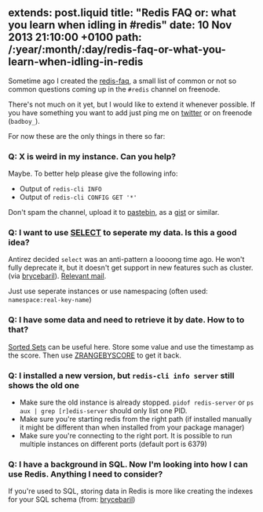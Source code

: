 extends: post.liquid
title: "Redis FAQ or: what you learn when idling in #redis"
date: 10 Nov 2013 21:10:00 +0100
path: /:year/:month/:day/redis-faq-or-what-you-learn-when-idling-in-redis
---

Sometime ago I created the [redis-faq][], a small list of common or not so
common questions coming up in the `#redis` channel on freenode.

There's not much on it yet, but I would like to extend it whenever possible.
If you have something you want to add just ping me on [twitter][] or on freenode (`badboy_`).

For now these are the only things in there so far:

### Q: X is weird in my instance. Can you help?

Maybe. To better help please give the following info:

* Output of `redis-cli INFO`
* Output of `redis-cli CONFIG GET '*'`

Don't spam the channel, upload it to [pastebin][], as a [gist][] or similar.

### Q: I want to use [SELECT](http://redis.io/commands/select) to seperate my data. Is this a good idea?

Antirez decided `select` was an anti-pattern a loooong time ago. He won't fully
deprecate it, but it doesn't get support in new features such as cluster. (via
[brycebaril][]).
[Relevant mail][ml-select].

Just use seperate instances or use namespacing (often used: `namespace:real-key-name`)

### Q: I have some data and need to retrieve it by date. How to to that?

[Sorted Sets](http://redis.io/commands#sorted_set) can be useful here.
Store some value and use the timestamp as the score. Then use [ZRANGEBYSCORE](http://redis.io/commands/zrangebyscore) to get it back.

### Q: I installed a new version, but `redis-cli info server` still shows the old one

* Make sure the old instance is already stopped. `pidof redis-server` or `ps aux | grep [r]edis-server` should only list one PID.
* Make sure you're starting redis from the right path (if installed manually it might be different than when installed from your package manager)
* Make sure you're connecting to the right port. It is possible to run multiple instances on different ports (default port is 6379)

### Q: I have a background in SQL. Now I'm looking into how I can use Redis. Anything I need to consider?

If you're used to SQL, storing data in Redis is more like creating the indexes for your SQL schema (from: [brycebaril][])

[redis-faq]: https://gist.github.com/badboy/5958039
[twitter]: https://twitter.com/badboy_
[brycebaril]: https://github.com/brycebaril
[ml-select]: https://groups.google.com/forum/#!msg/redis-db/vS5wX8X4Cjg/8ounBXitG4sJ
[pastebin]: http://pastebin.com/
[gist]: https://gist.github.com/
